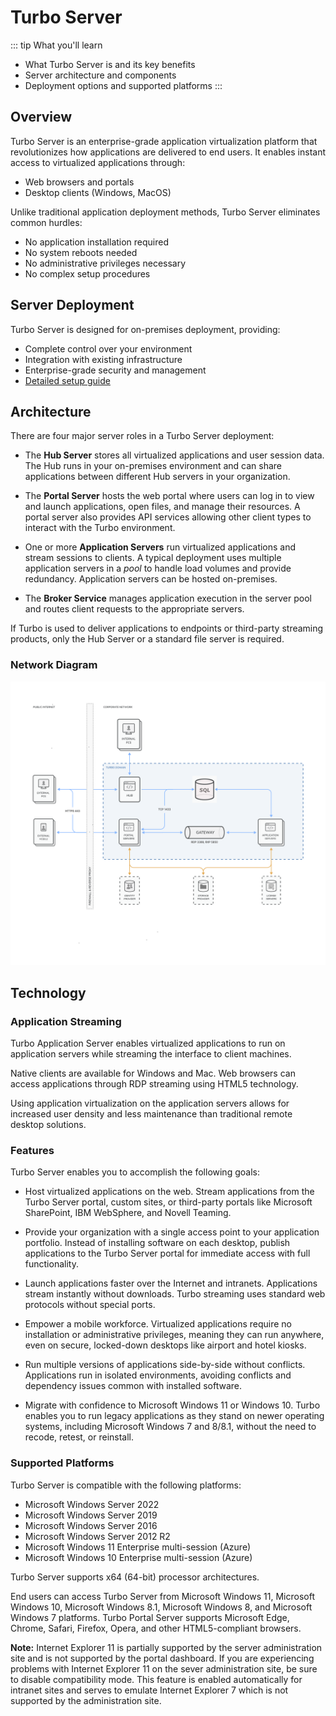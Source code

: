 # Turbo Server

::: tip What you'll learn
- What Turbo Server is and its key benefits
- Server architecture and components
- Deployment options and supported platforms
:::

## Overview

Turbo Server is an enterprise-grade application virtualization platform that revolutionizes how applications are delivered to end users. It enables instant access to virtualized applications through:
- Web browsers and portals
- Desktop clients (Windows, MacOS)

Unlike traditional application deployment methods, Turbo Server eliminates common hurdles:
- No application installation required
- No system reboots needed
- No administrative privileges necessary
- No complex setup procedures

## Server Deployment

Turbo Server is designed for on-premises deployment, providing:
- Complete control over your environment
- Integration with existing infrastructure
- Enterprise-grade security and management
- [Detailed setup guide](/server/setup-and-deployment/deploying-on-premises)

## Architecture

There are four major server roles in a Turbo Server deployment:

- The **Hub Server** stores all virtualized applications and user session data. The Hub runs in your on-premises environment and can share applications between different Hub servers in your organization.

- The **Portal Server** hosts the web portal where users can log in to view and launch applications, open files, and manage their resources. A portal server also provides API services allowing other client types to interact with the Turbo environment.

- One or more **Application Servers** run virtualized applications and stream sessions to clients. A typical deployment uses multiple application servers in a _pool_ to handle load volumes and provide redundancy. Application servers can be hosted on-premises.

- The **Broker Service** manages application execution in the server pool and routes client requests to the appropriate servers.

If Turbo is used to deliver applications to endpoints or third-party streaming products, only the Hub Server or a standard file server is required.

### Network Diagram

![Turbo Network Diagram (Basic)](../images/Turbo_Network_Diagram__Basic_.png)

## Technology

### Application Streaming

Turbo Application Server enables virtualized applications to run on application servers while streaming the interface to client machines.

Native clients are available for Windows and Mac. Web browsers can access applications through RDP streaming using HTML5 technology.

Using application virtualization on the application servers allows for increased user density and less maintenance than traditional remote desktop solutions.

### Features

Turbo Server enables you to accomplish the following goals:

- Host virtualized applications on the web. Stream applications from the Turbo Server portal, custom sites, or third-party portals like Microsoft SharePoint, IBM WebSphere, and Novell Teaming.

- Provide your organization with a single access point to your application portfolio. Instead of installing software on each desktop, publish applications to the Turbo Server portal for immediate access with full functionality.

- Launch applications faster over the Internet and intranets. Applications stream instantly without downloads. Turbo streaming uses standard web protocols without special ports.

- Empower a mobile workforce. Virtualized applications require no installation or administrative privileges, meaning they can run anywhere, even on secure, locked-down desktops like airport and hotel kiosks.

- Run multiple versions of applications side-by-side without conflicts. Applications run in isolated environments, avoiding conflicts and dependency issues common with installed software.

- Migrate with confidence to Microsoft Windows 11 or Windows 10. Turbo enables you to run legacy applications as they stand on newer operating systems, including Microsoft Windows 7 and 8/8.1, without the need to recode, retest, or reinstall.

### Supported Platforms

Turbo Server is compatible with the following platforms:

- Microsoft Windows Server 2022
- Microsoft Windows Server 2019
- Microsoft Windows Server 2016
- Microsoft Windows Server 2012 R2
- Microsoft Windows 11 Enterprise multi-session (Azure)
- Microsoft Windows 10 Enterprise multi-session (Azure)

Turbo Server supports x64 (64-bit) processor architectures.

End users can access Turbo Server from Microsoft Windows 11, Microsoft Windows 10, Microsoft Windows 8.1, Microsoft Windows 8, and Microsoft Windows 7 platforms. Turbo Portal Server supports Microsoft Edge, Chrome, Safari, Firefox, Opera, and other HTML5-compliant browsers.

**Note:** Internet Explorer 11 is partially supported by the server administration site and is not supported by the portal dashboard. If you are experiencing problems with Internet Explorer 11 on the sever administration site, be sure to disable compatibility mode. This feature is enabled automatically for intranet sites and serves to emulate Internet Explorer 7 which is not supported by the administration site.
